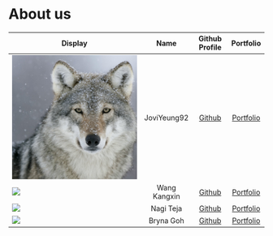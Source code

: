 # About us

Display | Name | Github Profile | Portfolio 
--------|:----:|:--------------:|:---------:
![](/docs/img/wolf.jpg) | JoviYeung92 | [Github](https://github.com/JoviYeung92/) | [Portfolio](docs/team/joviyeung92.md)
![](https://via.placeholder.com/100.png?text=Photo) | Wang Kangxin | [Github](https://github.com/kangxinwang) | [Portfolio](team/kangxinwang.md)
![](https://via.placeholder.com/100.png?text=Photo) | Nagi Teja | [Github](https://github.com/) | [Portfolio](docs/team/nagiteja.md)
![](https://via.placeholder.com/100.png?text=Photo) | Bryna Goh | [Github](https://github.com/brynagoh) | [Portfolio](docs/team/brynagoh.md)

